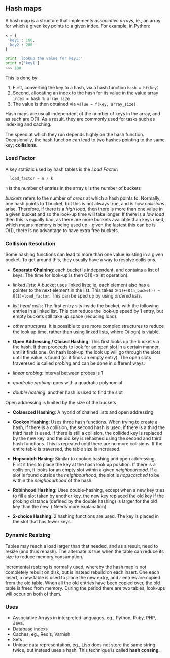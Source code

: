 ## Hash maps

A hash map is a structure that implements *associative arrays*, ie., an array for which a given key points to a given index. For example, in Python:
```python
x = {
 'key1': 100,
 'key2': 200
}

print 'lookup the value for key1:'
print x['key1']
>>> 100
```




This is done by:
  1. First, converting the key to a hash, via a hash function `hash = hf(key)`
  2. Second, allocating an index to the hash for its value in the value array `index = hash % array_size`
  3. The value is then obtained via `value = f(key, array_size)`

Hash maps are usuall independent of the number of keys in the array, and as such are O(1). As a result, they are commonly used for tasks such as indexing and caching.

The speed at which they run depends highly on the hash function. Occasionally, the hash function can lead to two hashes pointing to the same key; **collisions**.

### Load Factor

A key statistic used by hash tables is the *Load Factor*:
```python
  load_factor = n / k
```
`n` is the number of entries in the array
`k` is the number of buckets

*buckets* refers to the number of *areas* at which a hash points to. Normally, one hash points to 1 bucket, but this is not always true, and is how *collisions* arise. Therefore, if there is a *high load*, then there is more than one value in a given bucket and so the look-up time will take longer. If there is a *low load* then this is equally bad, as there are more buckets available than keys used, which means memory is being used up - given the fastest this can be is O(1), there is no advantage to have extra free buckets.

### Collision Resolution

Some hashing functions can lead to more than one value existing in a given bucket. To get around this, they usually have a way to resolve collisions.

* **Separate Chaining**: each bucket is independent, and contains a list of keys. The time for look-up is then O(1)+t(list operation).

 * *linked lists*: A bucket uses linked lists; ie, each element also has a pointer to the next element in the list. This takes `O(1)+(O(n_bucket)) ~ O(1)+load_factor`. This can be sped up by using *ordered lists*.

 * *list head cells*: The first entry sits inside the bucket, with the following entries in a linked list. This can reduce the look-up speed by 1 entry, but empty buckets still take up space (reducing load).

 * *other structures*: It is possible to use more complex structures to reduce the look up time, rather than using linked lists, where O(logn) is viable.

* **Open Addressing / Closed Hashing**: This first looks up the bucket via the hash. It then proceeds to look for an open slot in a certain manner, until it finds one. On hash look-up, the look up will go through the slots until the value is found (or it finds an empty entry). The open slots traveresed is called *probing* and can be done in different ways:
 * *linear probing*: interval between probes is 1
 * *quadratic probing*: goes with a quadratic polynomial
 * *double hashing*: another hash is used to find the slot

 Open addressing is limited by the size of the buckets

* **Colaesced Hashing**: A hybrid of chained lists and open addressing.

* **Cookoo Hashing**: Uses three hash functions. When trying to create a hash, if there is a collision, the second hash is used, if there is a third the third hash is used. If there is still a collision, the collided key is replaced by the new key, and the old key is rehashed using the second and third hash functions. This is repeated until there are no more collisions. If the entire table is traversed, the table size is increased.

* **Hopscotch Hasing**: Similar to cookoo hashing and open addressing. First it tries to place the key at the hash look up position. If there is a collision, it looks for an empty slot within a given *neighbourhood*. If a slot is found outside the *neighbourhood*, the slot is *hopscotched* to be within the *neighbourhood* of the hash.

* **Robinhood Hashing**: Uses double-hashing, except when a new key tries to fill a slot taken by another key, the new key replaced the old key if the probing distance (defined by the double hashing) is larger for the old key than the new. ( Needs more explanation)

* **2-choice Hashing**: 2 hashing functions are used. The key is placed in the slot that has fewer keys.

### Dynamic Resizing
Tables may reach a load larger than that needed, and as a result, need to resize (and thus rehash). The alternate is true when the table can reduce its size to reduce memory consumption.

Incremental resizing is normally used, whereby the hash map is not completely rebuilt on disk, but is instead rebuild on each insert. One each insert, a new table is used to place the new entry, and *r* entries are copied from the old table. When all the old entries have been copied over, the old table is freed from memory. During the period there are two tables, look-ups will occur on both of them.

### Uses

 * Associative Arrays in interpreted languages, eg., Python, Ruby, PHP, Java.
 * Database indexs
 * Caches, eg., Redis, Varnish
 * Sets
 * Unique data representation, eg., Lisp does not store the same string twice, but instead uses a hash. This technique is called **hash consing**.